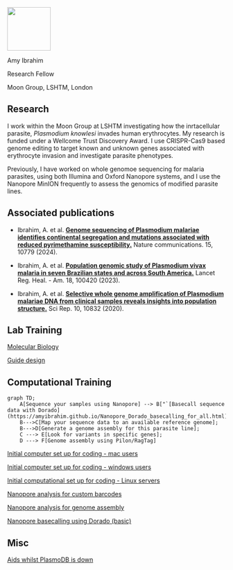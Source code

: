 <!--# amyibrahim.github.io -->
<!-- This is commented out. -->

<img src="https://github.com/amyibrahim/amyibrahim.github.io/assets/35772608/06aaf2af-f043-4a38-9f15-b09080f91576" width="100" height="100">

Amy Ibrahim

Research Fellow

Moon Group, LSHTM, London


## Research

I work within the Moon Group at LSHTM investigating how the inrtacellular parasite, _Plasmodium knowlesi_ invades human erythrocytes. My research is funded under a Wellcome Trust Discovery Award. I use CRISPR-Cas9 based genome editing to target known and unknown genes associated with erythrocyte invasion and investigate parasite phenotypes. 

Previously, I have worked on whole genomoe sequencing for malaria parasites, using both Illumina and Oxford Nanopore systems, and I use the Nanopore MinION frequently to assess the genomics of modified parasite lines.

## Associated publications

- Ibrahim, A. et al. **[Genome sequencing of Plasmodium malariae identifies continental segregation and mutations associated with reduced pyrimethamine susceptibility.](https://www.nature.com/articles/s41467-024-55102-3)** Nature communications. 15, 10779 (2024).

- Ibrahim, A. et al. **[Population genomic study of Plasmodium vivax malaria in seven Brazilian states and across South America.](https://www.thelancet.com/journals/lanam/article/PIIS2667-193X(22)00237-X/fulltext)** Lancet Reg. Heal. - Am. 18, 100420 (2023).

- Ibrahim, A. et al. **[Selective whole genome amplification of Plasmodium malariae DNA from clinical samples reveals insights into population structure.](https://www.nature.com/articles/s41598-020-67568-4)** Sci Rep. 10, 10832 (2020). 

## Lab Training
[Molecular Biology](./Molecular_biology.html) 

[Guide design](./Guides.html) 

## Computational Training

```mermaid
graph TD;
    A[Sequence your samples using Nanopore] --> B["`[Basecall sequence data with Dorado](https://amyibrahim.github.io/Nanopore_Dorado_basecalling_for_all.html)`"];
    B--->C[Map your sequence data to an available reference genome];
    B--->D[Generate a genome assembly for this parasite line];
    C ---> E[Look for variants in specific genes];
    D ---> F[Genome assembly using Pilon/RagTag]
```

[Initial computer set up for coding - mac users](./Computational_setup_mac.md)

[Initial computer set up for coding - windows users](./Computational_setup_windows.md)

[Initial computational set up for coding - Linux servers](./computational_setup_Linux_server.md)

[Nanopore analysis for custom barcodes](./Nanopore_analysis_barcodes.md) 

[Nanopore analysis for genome assembly](./Nanopore_analysis_genome_assembly.md/)

[Nanopore basecalling using Dorado (basic)](./Nanopore_Dorado_basecalling_for_all.md/)



## Misc
[Aids whilst PlasmoDB is down](./PlasmoDB_aids.html/)

